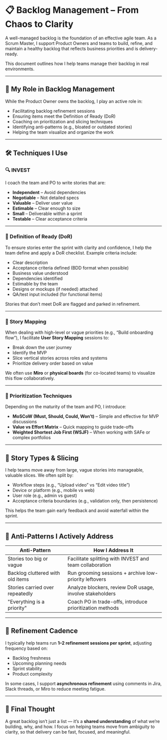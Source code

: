 # 📋 Backlog Management – From Chaos to Clarity

A well-managed backlog is the foundation of an effective agile team. As a Scrum Master, I support Product Owners and teams to build, refine, and maintain a healthy backlog that reflects business priorities and is delivery-ready.

This document outlines how I help teams manage their backlog in real environments.

---

## 🧭 My Role in Backlog Management

While the Product Owner owns the backlog, I play an active role in:

- Facilitating backlog refinement sessions
- Ensuring items meet the Definition of Ready (DoR)
- Coaching on prioritization and slicing techniques
- Identifying anti-patterns (e.g., bloated or outdated stories)
- Helping the team visualize and organize the work

---

## 🛠️ Techniques I Use

### 🔍 INVEST
I coach the team and PO to write stories that are:

- **Independent** – Avoid dependencies
- **Negotiable** – Not detailed specs
- **Valuable** – Deliver user value
- **Estimable** – Clear enough to size
- **Small** – Deliverable within a sprint
- **Testable** – Clear acceptance criteria

---

### 🚦 Definition of Ready (DoR)

To ensure stories enter the sprint with clarity and confidence, I help the team define and apply a DoR checklist. Example criteria include:

- Clear description
- Acceptance criteria defined (BDD format when possible)
- Business value understood
- Dependencies identified
- Estimable by the team
- Designs or mockups (if needed) attached
- QA/test input included (for functional items)

Stories that don’t meet DoR are flagged and parked in refinement.

---

### 🧱 Story Mapping

When dealing with high-level or vague priorities (e.g., “Build onboarding flow”), I facilitate **User Story Mapping** sessions to:

- Break down the user journey
- Identify the MVP
- Slice vertical stories across roles and systems
- Prioritize delivery order based on value

We often use **Miro** or **physical boards** (for co-located teams) to visualize this flow collaboratively.

---

### 🎯 Prioritization Techniques

Depending on the maturity of the team and PO, I introduce:

- **MoSCoW (Must, Should, Could, Won’t)** – Simple and effective for MVP discussions
- **Value vs Effort Matrix** – Quick mapping to guide trade-offs
- **Weighted Shortest Job First (WSJF)** – When working with SAFe or complex portfolios

---

## 🧩 Story Types & Slicing

I help teams move away from large, vague stories into manageable, valuable slices. We often split by:

- Workflow steps (e.g., “Upload video” vs “Edit video title”)
- Device or platform (e.g., mobile vs web)
- User role (e.g., admin vs guest)
- Acceptance criteria boundaries (e.g., validation only, then persistence)

This helps the team gain early feedback and avoid waterfall within the sprint.

---

## 🛑 Anti-Patterns I Actively Address

| Anti-Pattern                      | How I Address It                                          |
|----------------------------------|-----------------------------------------------------------|
| Stories too big or vague         | Facilitate splitting with INVEST and team collaboration   |
| Backlog cluttered with old items | Run grooming sessions + archive low-priority leftovers    |
| Stories carried over repeatedly  | Analyze blockers, review DoR usage, involve stakeholders  |
| "Everything is a priority"       | Coach PO in trade-offs, introduce prioritization methods  |

---

## 📐 Refinement Cadence

I typically help teams run **1–2 refinement sessions per sprint**, adjusting frequency based on:

- Backlog freshness
- Upcoming planning needs
- Sprint stability
- Product complexity

In some cases, I support **asynchronous refinement** using comments in Jira, Slack threads, or Miro to reduce meeting fatigue.

---

## 🧠 Final Thought

A great backlog isn’t just a list — it’s a **shared understanding** of what we’re building, why, and how. I focus on helping teams move from ambiguity to clarity, so that delivery can be fast, focused, and meaningful.
